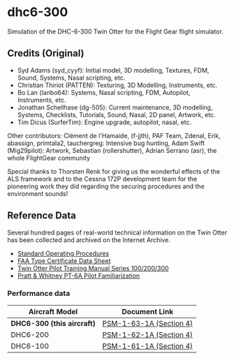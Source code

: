 # dhc6-300

Simulation of the DHC-6-300 Twin Otter for the Flight Gear flight simulator.

## Credits (Original)
* Syd Adams (syd_cyyf):             Initial model, 3D modelling, Textures, FDM, Sound, Systems,
                                    Nasal scripting, etc.
* Christian Thiriot (PATTEN):       Texturing, 3D Modelling, Instruments, etc.
* Bo Lan (lanbo64):                 Systems, Nasal scripting, FDM, Autopilot, Instruments, etc.
* Jonathan Schellhase (dg-505):     Current maintenance, 3D modelling, Systems, Checklists, Tutorials,
                                    Sound, Nasal, 2D panel, Artwork, etc.
* Tim Dicus (SurferTim):            Engine upgrade, autopilot, nasal, etc.

Other contributors:
Clément de l'Hamaide, (f-jjth), PAF Team, Zdenal, Erik, abassign, primtala2,
tauchergreg: Intensive bug hunting, Adam Swift (Mig29pilot): Artwork,
Sebastian (rollershutter), Adrian Serrano (asr), the whole FlightGear community

Special thanks to Thorsten Renk for giving us the wonderful effects of
the ALS framework and to the Cessna 172P development team for the
pioneering work they did regarding the securing procedures and the
environment sounds!

## Reference Data
Several hundred pages of real-world technical information on the Twin Otter has been collected and archived on the Internet Archive.

- [Standard Operating Procedures](https://web.archive.org/web/20170224162942/https://www.blm.gov/style/medialib/blm/nifc/av.Par.70826.File.tmp/SOPA_otter.pdf)
- [FAA Type Certificate Data Sheet](https://web.archive.org/web/20231216223735/http://man.fas.org/dod-101/sys/ac/docs/a9ea.pdf)
- [Twin Otter Pilot Training Manual Series 100/200/300](https://ia803205.us.archive.org/28/items/dhc-6-ptm/DHC-6%20Pilot%20Training%20Materials/DHC-6%20PTM.pdf)
- [Pratt & Whitney PT-6A Pilot Familiarization](https://web.archive.org/web/20200719205147/https://rwrpilottraining.com/uploads/3/0/3/7/3037605/pt6_pilot_familiarization.pdf)

### Performance data

| Aircraft Model | Document Link            |
|----------------|--------------------------|
| **DHC6-300 (this aircraft)**   | [PSM-1-63-1A (Section 4)](https://web.archive.org/web/20170324171425/http://www.caamsllc.com/Performance%20Data/DHC-6-300.pdf)    |
| DHC6-200       | [PSM-1-62-1A (Section 4)](https://web.archive.org/web/20170324040942/http://www.caamsllc.com:80/Performance%20Data/DHC-6-200.pdf) |
| DHC6-100       | [PSM-1-61-1A (Section 4)](https://web.archive.org/web/20170324100753/http://www.caamsllc.com:80/Performance%20Data/DHC-6-100.pdf) |

